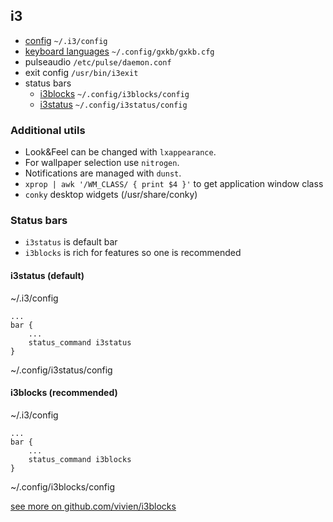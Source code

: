 ## i3

- [config](i3_config) `~/.i3/config`  
- [keyboard languages](gxkb.cfg) `~/.config/gxkb/gxkb.cfg `  
- pulseaudio `/etc/pulse/daemon.conf`      
- exit config `/usr/bin/i3exit`  
- status bars  
    + [i3blocks](i3blocks_config) `~/.config/i3blocks/config`
    + [i3status](i3status_config) `~/.config/i3status/config`    
    
### Additional utils

- Look&Feel can be changed with `lxappearance`.
- For wallpaper selection use `nitrogen`.
- Notifications are managed with `dunst`.
- `xprop | awk '/WM_CLASS/ { print $4 }'` to get application window class
- `conky` desktop widgets (/usr/share/conky)

### Status bars

- `i3status` is default bar
- `i3blocks` is rich for features so one is recommended

#### i3status (default)

~/.i3/config

    ...
    bar {
        ...
    	status_command i3status
    }
    
~/.config/i3status/config

#### i3blocks (recommended)

~/.i3/config

    ...
    bar {
        ...
    	status_command i3blocks
    }
    
~/.config/i3blocks/config

[see more on github.com/vivien/i3blocks](https://github.com/vivien/i3blocks)